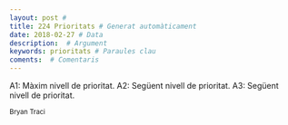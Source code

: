 ```yaml
---
layout: post #
title: 224 Prioritats # Generat automàticament
date: 2018-02-27 # Data
description:  # Argument
keywords: prioritats # Paraules clau
coments:  # Comentaris
---
```


A1: Màxim nivell de prioritat.
A2: Següent nivell de prioritat.
A3: Següent nivell de prioritat.

<small>Bryan Traci</small>
